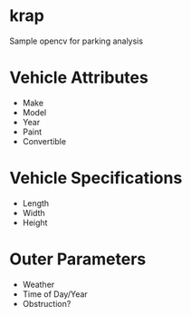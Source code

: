 krap
============

Sample opencv for parking analysis

# Vehicle Attributes
 * Make
 * Model
 * Year
 * Paint
 * Convertible

# Vehicle Specifications
 * Length
 * Width
 * Height

# Outer Parameters
* Weather
* Time of Day/Year
* Obstruction?

